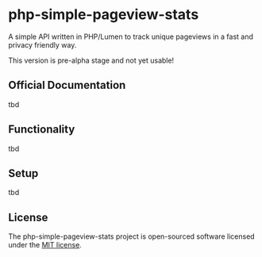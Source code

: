 # php-simple-pageview-stats

A simple API written in PHP/Lumen to track unique pageviews in a fast and privacy friendly way. 

This version is pre-alpha stage and not yet usable! 

## Official Documentation

tbd

## Functionality

tbd

## Setup

tbd

## License

The php-simple-pageview-stats project is open-sourced software licensed under the [MIT license](https://opensource.org/licenses/MIT).
